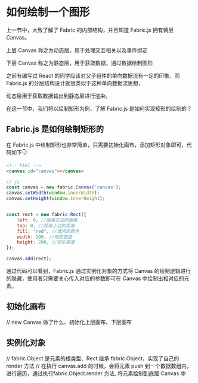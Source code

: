 # 如何绘制一个图形

上一节中，大致了解了 Fabric 的内部结构，并且知道 Fabric.js 拥有俩层 Canvas。

上层 Canvas 称之为动态层，用于处理交互相关以及事件绑定

下层 Canvas 称之为静态层，用于获取数据，通过数据绘制图形

之前有编写过 React 的同学应该对父子组件的单向数据流有一定的印象，而 Fabric.js 的分层结构设计就很类似于这种单向数据流思想，

动态层用于获取数据输出到静态层进行渲染。

在这一节中，我们将以绘制矩形为例，了解 Fabric.js 是如何实现矩形的绘制的？

## Fabric.js 是如何绘制矩形的

在 Fabric.js 中绘制矩形也非常简单，只需要初始化画布，添加矩形对象即可，代码如下👇:

```html
<!-- html -->
<canvas id="canvas"></canvas>
```

```js
// js
const canvas = new fabric.Canvas('canvas');
canvas.setWidth(window.innerWidth);
canvas.setHeight(window.innerHeight);


const rect = new fabric.Rect({
    left: 0, //距离左边的距离
    top: 0, //距离上边的距离
    fill: "red", //填充的颜色
    width: 200, //矩形宽度
    height: 200, //矩形高度
});

canvas.add(rect);
```

通过代码可以看到，Fabric.js 通过实例化对象的方式将 Canvas 的绘制逻辑进行的隐藏，使用者只需要关心传入对应的参数即可在 Canvas 中绘制出相对应的元素。

## 初始化画布

// new Canvas 做了什么、初始化上层画布、下层画布



## 实例化对象

// fabric.Object 是元素的根类型、Rect 继承 fabric.Object，实现了自己的 render 方法
// 在执行 canvas.add 的时候，会将元素 push 到一个数据数组内，进行遍历，通过执行fabric.Object.render 方法, 将元素绘制到底层 Canvas 中


